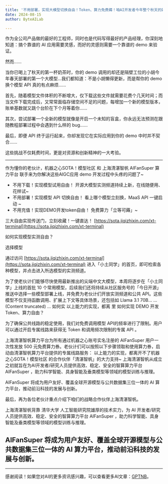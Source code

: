 ```yaml
---
title: '不用部署，实现大模型切换自由！Token、算力免费薅！咱AI开发者今年整个秋天的奶茶都省出来了！'
date: 2024-08-15
author: ByteAILab

---
```


作为全公司产品做的最好的工程师，同时也是代码写得最好的产品经理，你深刻地知道：搞个靠谱的 AI 应用需要灵感，而好的灵感则需要一个靠谱的 demo 来验证。

然而……

当你已喝上了秋天的第一杯奶茶时，你的 demo 调用的却还是隔壁工位的小胡今年春天部署的第一个大模型…我们都知道：不是小胡懒得更新，而是帮你的 demo 换个模型 API 真的有点麻烦……

首先，随着模型文件体积的不断增大，仅下载这些文件就需要花费个几天时间；而当文件下载完成后，又常常面临存储空间不足的问题，每增加一个新的模型版本，账单基数就又跳个台阶在下个月等着你……

其次，尝试部署一个全新的模型就像是开启一个未知的盲盒，你永远无法预测在跟随教程部署过程中会遇到什么样的 bug……

最后，即便 API 终于运行起来，你却发现它在实际应用到你的 demo 中时并不契合……

这些挑战不仅耗费时间，更是对资源和创新精神的一大考验。

---


作为懂你的老伙计，机器之心SOTA！模型社区 和 上海清湛智帆 AIFanSuper 算力平台 联手来为你解决这些AIGC应用 demo 开发过程中头疼的问题了~

- 不用下载！实现模型试用自由！ 开源大模型实测频道持续上新，在线随便用、花样试~
- 不用部署！实现模型 API 切换自由！ 看上哪个模型立刻换，MaaS API 一键启动 ~
- 不用充值！实现DEMO开发token自由！ 免费算力「立等可薅」~ 

三大自由实现传送门，立刻收藏！一键直达！ [https://sota.jiqizhixin.com/xt-terminal](https://sota.jiqizhixin.com/xt-terminal)

如何实现模型实测自由？

选择模型

通过访问 [https://sota.jiqizhixin.com/xt-terminal](https://sota.jiqizhixin.com/xt-terminal) 进入「小土同学」的首页，即可检索各种模型，并点击进入所选模型的实测频道。

为了使老伙计们能够尽快使用最新推出的尖端中文大模型，本周将逐步在「小土同学」上线的首批 10 个常用模型，后续我们还将持续从社区服务号的「今日开源」推送中选择一些模型部署上线，并免费为老伙计们开放实测频道和公共 API。这些模型不仅支持函数调用、扩展上下文等具体场景，还包括如 Llama 3.1 70B...
... (Content truncated) ...
如何实
以上能力的实现，都离
里
如何实现 DEMO 开发Token、算力自由？

为了确保公共线路的稳定使用，我们对免费调用模型 API的频率进行了限制。用户可以通过开启专属线路来获得无 Token 和调用频次限制的专属 API 。

上海清湛智帆算力平台为所有通过机器之心账号实名注册的 AIFanSuper 用户一次性发放 500 元免费算力券。老伙计们可以按照以下步骤领取和使用算力券，启动由清湛智帆算力平台提供的专属线路服务：
以上能力的实现，都离开不了机器之心SOTA！模型社区 的合作伙伴「清湛智帆」的大力支持~
上海清湛智帆从成立之初就旨在为AI开发者/研究人员提供高效、稳定、安全的智算算力平台 AIFanSuper ，助力科学智能、具身智能及垂类模型等领域的模型训练与推理。

AIFanSuper 将成为用户友好、覆盖全球开源模型与公共数据集三位一体的 AI 算力平台，推动前沿科技的发展与创新。

最后，再为各位老伙计重点介绍下咱们的战略合作伙伴上海清湛智帆。

上海清湛智帆背靠 清华大学 人工智能研究院雄厚的技术实力，为 AI 开发者/研究人员提供高效、稳定、安全的智算算力平台 AIFanSuper ，助力科学智能、具身智能及垂类模型等领域的模型训练与推理。

AIFanSuper 将成为用户友好、覆盖全球开源模型与公共数据集三位一体的 AI 算力平台，推动前沿科技的发展与创新。
---
---
感谢阅读！如果您对AI的更多资讯感兴趣，可以查看更多AI文章：[GPTNB](https://gptnb.com)。